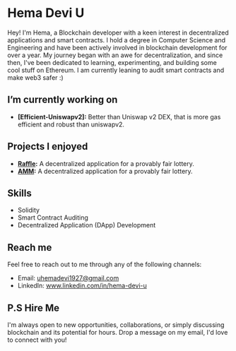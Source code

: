 # Hema Devi U

Hey! I'm Hema, a Blockchain developer with a keen interest in decentralized applications and smart contracts. I hold a degree in Computer Science and Engineering and have been actively involved in blockchain development for over a year. My journey began with an awe for decentralization, and since then, I've been dedicated to learning, experimenting, and building some cool stuff on Ethereum. I am currently leaning to audit smart contracts and make web3 safer :)

## I’m currently working on

- **[Efficient-Uniswapv2]:** Better than Uniswap v2 DEX, that is more gas efficient and robust than uniswapv2.

## Projects I enjoyed

- **[Raffle](https://github.com/HemaDeviU/Raffle-Dapp):** A decentralized application for a provably fair lottery.
- **[AMM](https://github.com/HemaDeviU/DEX):** A decentralized application for a provably fair lottery.

## Skills

- Solidity
- Smart Contract Auditing
- Decentralized Application (DApp) Development

## Reach me

Feel free to reach out to me through any of the following channels:

- Email: uhemadevi1927@gmail.com
- LinkedIn: www.linkedin.com/in/hema-devi-u

## P.S Hire Me

I'm always open to new opportunities, collaborations, or simply discussing blockchain and its potential for hours. Drop a message on my email, I'd love to connect with you!
